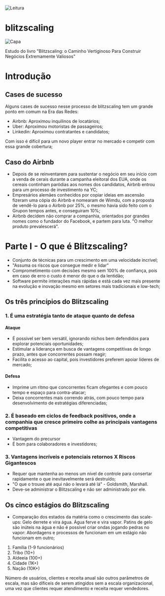 # 
![Leitura](https://img.shields.io/badge/Lido-12,5%25-brightgreen)

# blitzscaling
![Capa](https://images-na.ssl-images-amazon.com/images/I/51ncewNcVLL._SX331_BO1,204,203,200_.jpg)

Estudo do livro "Blitzscaling: o Caminho Vertiginoso Para Construir Negócios Extremamente Valiosos"

# Introdução

## Cases de sucesso
Alguns cases de sucesso nesse processo  de blitzscaling tem um grande ponto em comum na Era das Redes: 
- Airbnb: Aproximou inquilinos de locatários;
- Uber: Aproximou motoristas de passageiros;
- Linkedin: Aproximou contratantes e candidatos;

Com isso é difícil para um novo player entrar no mercado e competir com essa grande cobertura;


## Caso do Airbnb
- Depois de se reinventarem para sustentar o negócio em seu início com a venda de cerais durante a campanha eleitoral dos EUA, onde os cereais continham paródias aos nomes dos candidatos, Airbnb entrou para um processo de investimento na YC;
- Empresários alemães conhecidos por copiar ideias em ascensão fizeram uma cópia do Airbnb e nomearam de Wimdu, com a proposta de vendê-lo para o Airbnb por 25%, o mesmo havia sido feito com o Grupon tempos antes, e conseguiram 10%;
- Airbnb decidem não comprar a companhia, orientados por grandes nomes como o fundador do Facebook, e partem para luta. "O melhor produto prevalescerá".


# Parte I - O que é Blitzscaling?
- Conjunto de técnicas para um crescimento em uma velocidade incrível;
- "Assuma os riscos que consegue medir e lidar"
- Comprometimento com decisões mesmo sem 100% de confiança, pois em caso de erro o custo é menor do que o da lentidão;
- Software permite interações mais rápidas e está cada vez mais presente na evolução e inovação mesmo em setores mais tradicionais e low-tech;

## Os três princípios do Blitzscaling

### 1. É uma estratégia tanto de ataque quanto de defesa

#### Ataque
- É possível ser bem versátil, ignorando nichos bem defendidos para explorar potenciais oportunidades;
- Estimular a liderança em busca de vantagens competitivas de longo prazo, antes que concorrentes possam reagir;
- Facilita o acesso ao capital, pois investidores preferem apoiar líderes de mercado;

#### Defesa
- Imprime um ritmo que concorrentes ficam ofegantes e com pouco tempo e espaço para contra-atacar;
- Deixa concorrentes mais correndo atrás, com pouco tempo para desenvolvimento de estratégias diferenciadas;


### 2. É baseado em ciclos de feedback positivos, onde a companhia que cresce primeiro colhe as principais vantagens competitivas
- Vantagem do precursor
- É bom para colaboradores e investidores;

### 3. Vantagens incríveis e potenciais retornos X Riscos Gigantescos
- Requer que mantenha ao menos um nível de controle para consertar rapidamente o que inevitavelmente será destruído;
- "O que o trouxe até aqui não o levará até lá" -  Goldsmith, Marshall.
- Deve-se administrar o Blitzscaling e não ser administrado por ele.

## Os cinco estágios do Blitzscaling
- Comparação dos estados da matéria como o crescimento das scale-ups: Gelo derrete e vira água. Água ferve e vira vapor. Patins de gelo são inúteis na água e não é possível criar ondas jogando pedras no vapor: Abordagens e processos de funcionam em um estágio não funcionam em outro;

1. Família (1-9 funcionários)
2. Tribo (10+)
3. Aldeeia (100+)
4. Cidade (1K+)
5. Nação (10K+)

Número de usuários, clientes e receita anual são outros parâmetros de escala, mas são díficeis de serem atingidos sem a escala organizacional, uma vez que clientes requer atendimento e receita requer vendedores.
